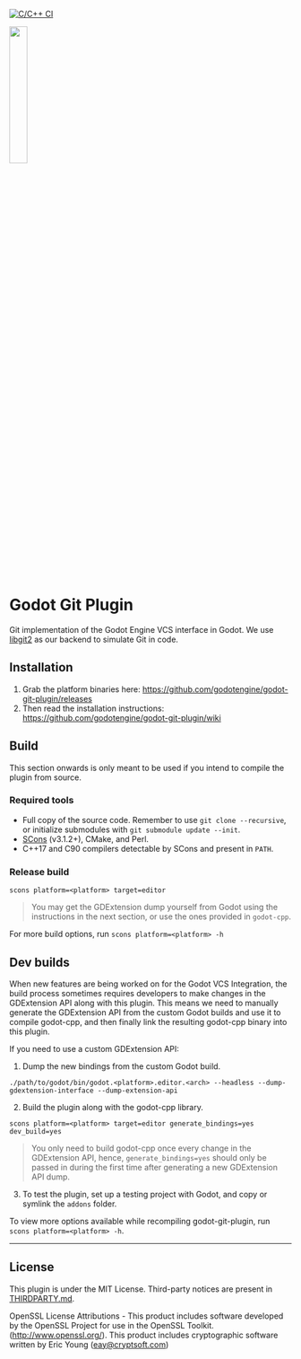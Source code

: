 [![C/C++ CI](https://github.com/godotengine/godot-git-plugin/actions/workflows/build.yml/badge.svg)](https://github.com/godotengine/godot-git-plugin/actions/workflows/build.yml)

<img src="/icon.png" width="25%" />

# Godot Git Plugin

Git implementation of the Godot Engine VCS interface in Godot. We use [libgit2](https://libgit2.org) as our backend to simulate Git in code.

## Installation

1.  Grab the platform binaries here: https://github.com/godotengine/godot-git-plugin/releases
2.  Then read the installation instructions: https://github.com/godotengine/godot-git-plugin/wiki

## Build

This section onwards is only meant to be used if you intend to compile the plugin from source.

### Required tools

- Full copy of the source code. Remember to use `git clone --recursive`, or initialize submodules with `git submodule update --init`.
- [SCons](https://scons.org/pages/download.html) (v3.1.2+), CMake, and Perl.
- C++17 and C90 compilers detectable by SCons and present in `PATH`.

### Release build

```
scons platform=<platform> target=editor
```

> You may get the GDExtension dump yourself from Godot using the instructions in the next section, or use the ones provided in `godot-cpp`.

For more build options, run `scons platform=<platform> -h`

## Dev builds

When new features are being worked on for the Godot VCS Integration, the build process sometimes requires developers to make changes in the GDExtension API along with this plugin. This means we need to manually generate the GDExtension API from the custom Godot builds and use it to compile godot-cpp, and then finally link the resulting godot-cpp binary into this plugin.

If you need to use a custom GDExtension API:

1. Dump the new bindings from the custom Godot build.

```shell
./path/to/godot/bin/godot.<platform>.editor.<arch> --headless --dump-gdextension-interface --dump-extension-api
```

2. Build the plugin along with the godot-cpp library.

```
scons platform=<platform> target=editor generate_bindings=yes dev_build=yes
```

> You only need to build godot-cpp once every change in the GDExtension API, hence, `generate_bindings=yes` should only be passed in during the first time after generating a new GDExtension API dump.

3. To test the plugin, set up a testing project with Godot, and copy or symlink the `addons` folder.

To view more options available while recompiling godot-git-plugin, run `scons platform=<platform> -h`.

---

## License

This plugin is under the MIT License. Third-party notices are present in [THIRDPARTY.md](THIRDPARTY.md).

OpenSSL License Attributions - This product includes software developed by the OpenSSL Project for use in the OpenSSL Toolkit. (http://www.openssl.org/). This product includes cryptographic software written by Eric Young (eay@cryptsoft.com)
